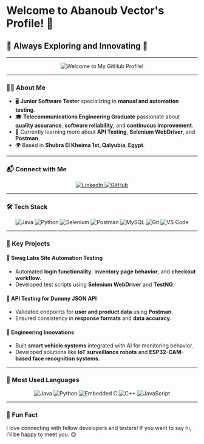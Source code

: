# Welcome to Abanoub Vector's Profile! 👋  
## 🚀 Always Exploring and Innovating 🌟  

---

<div align="center">
  <img src="https://raw.githubusercontent.com/abanoubvector/abanoubvector/main/DALL%C2%B7E%202024-11-22%2015.03.29%20-%20A%20professional%20and%20magical%20GitHub%20banner%20with%20a%20modern%20design.%20The%20background%20should%20have%20a%20gradient%20from%20deep%20blue%20to%20purple%20with%20glowing%20particle%20ef.webp" alt="Welcome to My GitHub Profile!" />
</div>



---

### 👨‍💻 About Me  
- 🖥️ **Junior Software Tester** specializing in **manual and automation testing**.  
- 🎓 **Telecommunications Engineering Graduate** passionate about **quality assurance**, **software reliability**, and **continuous improvement**.  
- 🌱 Currently learning more about **API Testing**, **Selenium WebDriver**, and **Postman**.  
- 🌍 Based in **Shubra El Kheima 1st, Qalyubia, Egypt**.  

---

### 📬 Connect with Me  
<div align="center">
  <a href="https://www.linkedin.com/in/abanoub-vector-samy-b196ab29b/">
    <img src="https://img.shields.io/badge/LinkedIn-0A66C2?logo=linkedin&logoColor=white" alt="LinkedIn">
  </a>
  <a href="https://github.com/abanoubvector">
    <img src="https://img.shields.io/badge/GitHub-171515?logo=github&logoColor=white" alt="GitHub">
  </a>
</div>

---

### 🛠️ Tech Stack  
<div align="center">
  <img src="https://img.shields.io/badge/Java-FF5733?logo=java&logoColor=white" alt="Java">
  <img src="https://img.shields.io/badge/Python-306998?logo=python&logoColor=white" alt="Python">
  <img src="https://img.shields.io/badge/Selenium-43b02a?logo=selenium&logoColor=white" alt="Selenium">
  <img src="https://img.shields.io/badge/Postman-FF6C37?logo=postman&logoColor=white" alt="Postman">
  <img src="https://img.shields.io/badge/MySQL-00618a?logo=mysql&logoColor=white" alt="MySQL">
  <img src="https://img.shields.io/badge/Git-F05032?logo=git&logoColor=white" alt="Git">
  <img src="https://img.shields.io/badge/VS_Code-007ACC?logo=visual-studio-code&logoColor=white" alt="VS Code">
</div>

---

### 📌 Key Projects  
#### 🔹 **Swag Labs Site Automation Testing**  
- Automated **login functionality**, **inventory page behavior**, and **checkout workflow**.  
- Developed test scripts using **Selenium WebDriver** and **TestNG**.  

#### 🔹 **API Testing for Dummy JSON API**  
- Validated endpoints for **user and product data** using **Postman**.  
- Ensured consistency in **response formats** and **data accuracy**.  

#### 🔹 **Engineering Innovations**  
- Built **smart vehicle systems** integrated with AI for monitoring behavior.  
- Developed solutions like **IoT surveillance robots** and **ESP32-CAM-based face recognition systems**.  

---

### 🌟 Most Used Languages  
<div align="center">
  <img src="https://img.shields.io/badge/Java-ED8B00?style=for-the-badge&logo=java&logoColor=white" alt="Java">
  <img src="https://img.shields.io/badge/Python-3776AB?style=for-the-badge&logo=python&logoColor=white" alt="Python">
  <img src="https://img.shields.io/badge/Embedded_C-555555?style=for-the-badge&logo=c&logoColor=white" alt="Embedded C">
  <img src="https://img.shields.io/badge/C++-00599C?style=for-the-badge&logo=cplusplus&logoColor=white" alt="C++">
  <img src="https://img.shields.io/badge/JavaScript-F7DF1E?style=for-the-badge&logo=javascript&logoColor=black" alt="JavaScript">
</div>



---

### 🎉 Fun Fact  
I love connecting with fellow developers and testers! If you want to say hi, I’ll be happy to meet you. 😊  
